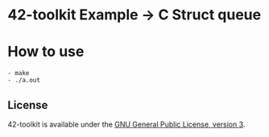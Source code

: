 42-toolkit	Example -> C Struct queue
==========

# How to use

    - make
    - ./a.out

## License

42-toolkit is available under the [GNU General Public License, version 3](LICENSE).
